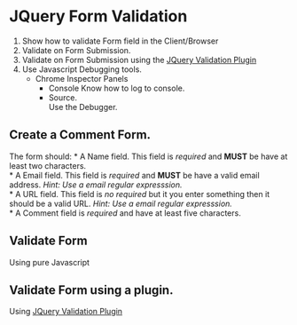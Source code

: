 # JQuery Form Validation
1. Show how to validate Form field in the Client/Browser
2. Validate on Form Submission.
3. Validate on Form Submission using the [JQuery Validation Plugin](http://jqueryvalidation.org/)
4. Use Javascript Debugging tools.
	* Chrome Inspector Panels
		* Console
			Know how to log to console.
		* Source.  
			Use the Debugger.  
	
## Create a Comment Form.
 The form should:
 	* A Name field. This field is _required_ and __MUST__ be have at least two characters.  
 	* A Email field. This field is _required_ and __MUST__ be have a valid email address. _Hint: Use a email regular expresssion._  
 	* A URL field. This field is _no required_ but it you enter something then it should be a valid URL. _Hint: Use a email regular expresssion._  
 	* A Comment field is _required_ and have at least five characters.
 	
## Validate Form

Using pure Javascript 
	
## Validate Form using a plugin.

Using [JQuery Validation Plugin](http://jqueryvalidation.org/)